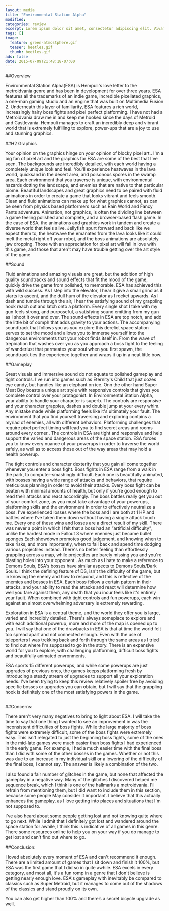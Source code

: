 ```yaml
---
layout: media
title: "Environmental Station Alpha"
modified:
categories: review
excerpt: Lorem ipsum dolor sit amet, consectetur adipiscing elit. Vivamus tincidunt faucibus est, ut luctus neque. Duis vitae sem tortor. Sed non venenatis turpis, malesuada volutpat enim. Maecenas maximus ultricies consequat. Cras maximus quam ac condimentum efficitur.
tags: []
image:
  feature: green-atmostphere.gif
  teaser: beetles.gif
  thumb: beetles.gif
ads: false
date: 2015-07-09T21:48:18-07:00
---
```


##Overview

Environmental Station Alpha(ESA) is Hempuli's love letter to the metroidvania genre and has been in development for over three years. ESA features all the trademarks of an indie game, incredible pixellated graphics, a one-man gaming studio and an engine that was built on Multimedia Fusion 2. Underneath this layer of familiarity, ESA features a rich world, increasingly hairy boss fights and pixel perfect platforming. I have not had a Metroidvania draw me in and keep me hooked since the days of Metroid and Castlevania. Hempuli manages to craft an incredibly deep and vibrant world that is extremely fulfilling to explore, power-ups that are a joy to use and stunning graphics.

##H2 Graphics

Your opinion on the graphics hinge on your opinion of blocky pixel art.. I'm a big fan of pixel art and the graphics for ESA are some of the best that I've seen. The backgrounds are incredibly detailed, with each world having a completely unique look and feel. You'll experience heatwaves in the lava world, quicksand in the desert area, and poisonous spores in the swamp area. Each environment that you traverse is unique, with environmental hazards dotting the landscape, and enemies that are native to that particular biome. Beautiful landscapes and great graphics need to be paired with fluid animations in order to create a game that looks vibrant and feels smooth. Clean and fluid animations can make up for what graphics cannot, as can be seen from physics based platformers such as Rain World and Fancy Pants adventure. Animation, not graphics, is often the dividing line between a game feeling polished and complete, and a browser-based flash game. In the case of ESA, the animations and graphics work in tandem and create a diverse world that feels alive. Jellyfish spurt forward and back like we expect them to, the heatwave the emanates from the lava looks like it could melt the metal right off your robot, and the boss animations are absolutely jaw dropping. Those with an appreciation for pixel art will fall in love with this game, and those that aren't may have trouble getting over the art style of the game

##Sound

Fluid animations and amazing visuals are great, but the addition of high quality soundtracks and sound effects that fit the mood of the game, quickly drive the game from polished, to memorable. ESA has achieved this with wild success. As I step into the elevator, I hear it give a small grind as it starts its ascent, and the dull hum of the elevator as I rocket upwards. As I dash and tumble through the air, I hear the satisfying sound of my grappling hook reach out and latch onto a platform. Every single shot I take with my gun feels strong, and purposeful, a satisfying sound emitting from my gun as I shoot it over and over. The sound effects in ESA are top notch, and add the little bit of oomph that adds gravity to your actions. The accompanying soundtrack that follows you as you explore this derelict space station serves to set the mood and allows you to immerse yourself into the dangerous environments that your robot finds itself in. From the wave of trepidation that washes over you as you approach a boss fight to the feeling of wanderlust that permeates your soul when you first spawn, the soundtrack ties the experience together and wraps it up in a neat little bow.

##Gameplay

Great visuals and immersive sound do not equate to polished gameplay and tight controls. I've run into games such as Eternity's Child that just oozes eye candy, but handles like an elephant on ice. Onn the other hand Super Meat Boy boasts a unique art style with responsive controls that gives you complete control over your protagonist. In Environmental Station Alpha, your ability to handle your character is superb. The controls are responsive and your character grapples, dashes and double jump at your every whim. Any mistake made while platforming feels like it's ultimately your fault. The environment that you find yourself traversing and exploring contains a myriad of enemies, all with different behaviors. Platforming challenges that require pixel perfect timing will lead you to find secret areas and rooms around every corner.. The controls in ESA are tight and responsive and help support the varied and dangerous areas of the space station. ESA forces you to know every nuance of your powerups in order to traverse the world safely, as well as to access those out of the way areas that may hold a health powerup.

The tight controls and character dexterity that you gain all come together whenever you enter a boss fight. Boss fights in ESA range from a walk in the park, to computer-smashingly difficult. Each one is beautifully animated, with bosses having a wide range of attacks and behaviors, that require meticulous planning in order to avoid their attacks. Every boss fight can be beaten with minimal amounts of health, but only if you're good enough to read their attacks and react accordingly. The boss battles really get you out of your comfort zone, as you must take advantage of your powerups, platforming skills and the environment in order to effectively neutralize a boss. I've experienced losses where the boss and I are both at 1 HP and battles where I’ve taken them down without having a single attack touch me. Every one of these wins and losses are a direct result of my skill.  There was never a point in which I felt that a boss had an “artificial difficulty”, unlike the hardest mode in Fallout 3 where enemies just became bullet sponges  Each showdown promotes good judgement, and knowing when to take risks, and more importantly, when to fall back and spend time dodging various projectiles instead. There's no better feeling than effortlessly grappling across a map, while projectiles are barely missing you and you're blasting holes into your opponent . As much as I hate to make a reference to Demons Souls, ESA's bosses have similar aspects to Demons Souls/Dark Souls. I think the defining feature of DS, isn't the difficulty of the game, but in knowing the enemy and how to respond, and this is reflective of the enemies and bosses in ESA.  Each boss follow a certain pattern in their attacks, and your ability to read the attacks and react will determine how well you fare against them, any death that you incur feels like it's entirely your fault. When combined with tight controls and fun powerups, each win against an almost overwhelming adversary is extremely rewarding.

Exploration in ESA is a central theme, and the world they offer you is large, varied and incredibly detailed. There's always someplace to explore and with each additional powerup, more and more of the map is opened up to you. I will say that one of the drawbacks in ESA is that at time the world felt too spread apart and not connected enough.  Even with the use of teleporters I was trekking back and forth through the same areas as I tried to find out where I'm supposed to go in the story. There is an expansive world for you to explore, with challenging platforming, difficult boss fights and beautifully animated envronments.

ESA sports 15 different powerups, and while some powerups are just upgrades of previous ones, the games keeps platforming fresh by introducing a steady stream of upgrades to support all your exploration needs. I've been trying to keep this review relatively spoiler free by avoiding specific bosses or upgrades you can obtain, but I will say that the grappling hook is definitely one of the most satisfying powers in the game.

<img class="gfyitem" style="width:50%" data-id="AdmirableGrouchyHorsechestnutleafminer" />

##Concerns:

There aren't very many negatives to bring to light about ESA. I will take the time to say that one thing I wanted to see an improvement in was the inconsistent difficulties of boss fights. While the large majority of boss fights were extremely difficult, some of the boss fights were extremely easy. This isn't relegated to just the beginning boss fights, some of the ones in the mid-late games were much easier than boss fights I had experienced in the early game. For example, I had a much easier time with the final boss than I did with some of the other bosses in the games. Whether or not this was due to an increase in my individual skill or a lowering of the difficulty of the final boss, I cannot say. The answer is likely a combination of the two.

I also found a fair number of glitches in the game, but none that affected the gameplay in a negative way. Many of the glitches I discovered helped me sequence break, which I think is one of the hallmarks a metroidvania. I'll refrain from mentioning them, but I did want to include them in this section, because some people May consider it important. I believe that this actually enhances the gameplay, as I love getting into places and situations that I'm not supposed to.

I've also heard about some people getting lost and not knowing quite where to go next. While I admit that I definitely got lost and wandered around the space station for awhile, I think this is indicative of all games in this genre. There some resources online to help you on your way if you do manage to get lost and can't find out where to go.

##Conclusion:

I loved absolutely every moment of ESA and can't recommend it enough. There are a limited amount of games that I sit down and finish it 100%, but ESA was the first game that I did so in quite awhile. ESA excels in every category, and most all, it's a fun romp in a genre that I don't believe is getting nearly enough love. ESA's gameplay with inevitably be compared to classics such as Super Metroid, but it manages to come out of the shadows of the classics and stand proudly on its own.

You can also get higher than 100% and there’s a secret bicycle upgrade as well.


